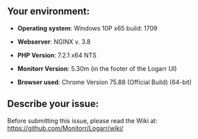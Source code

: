 ## Your environment:

- **Operating system**:   Windows 10P x65 build: 1709

- **Webserver**:          NGINX v. 3.8

- **PHP Version**:        7.2.1 x64 NTS

- **Monitorr Version**:   5.30m  (in the footer of the Logarr UI)

- **Browser used**:       Chrome Version 75.88 (Official Build) (64-bit)

## Describe your issue:

Before submitting this issue, please read the Wiki at: https://github.com/Monitorr/Logarr/wiki/
